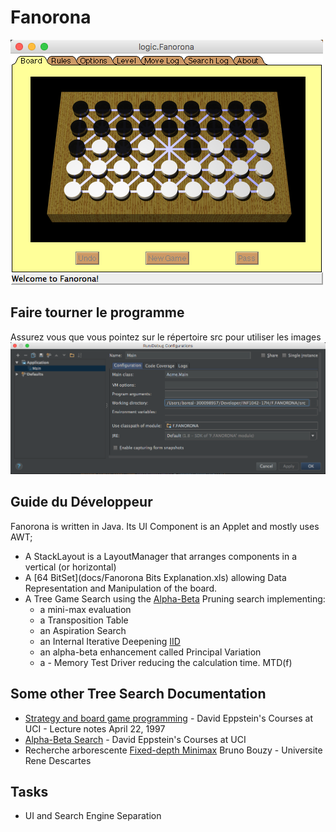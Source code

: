 # Fanorona

![alt tag](docs/Fanorona.png)

## Faire tourner le programme

Assurez vous que vous pointez sur le répertoire src pour utiliser les images
![alt tag](docs/Run-Acme.Main.png)

## Guide du Développeur

Fanorona is written in Java. Its UI Component is an Applet and mostly uses AWT;
- A StackLayout is a LayoutManager that arranges components in a vertical (or horizontal)  
- A [64 BitSet](docs/Fanorona Bits Explanation.xls) allowing Data Representation and Manipulation of the board. 
- A Tree Game Search using the [Alpha-Beta](https://chessprogramming.wikispaces.com/Alpha-Beta) Pruning search implementing: 
    * a mini-max evaluation
    * a Transposition Table
    * an Aspiration Search
    * an Internal Iterative Deepening [IID](https://chessprogramming.wikispaces.com/Internal+Iterative+Deepening)
    * an alpha-beta enhancement called Principal Variation
    * a - Memory Test Driver reducing the calculation time. MTD(f)    

## Some other Tree Search Documentation


* [Strategy and board game programming](http://www.ics.uci.edu/~eppstein/180a/w99.html)  - David Eppstein's Courses at UCI - Lecture notes April 22, 1997  
* [Alpha-Beta Search](http://www.ics.uci.edu/~eppstein/180a/970422.html)  - David Eppstein's Courses at UCI  
* Recherche arborescente [Fixed-depth Minimax](http://www.math-info.univ-paris5.fr/~bouzy/Doc/AA2/Minimax-AlfaBeta-Bouzy.pdf) Bruno Bouzy - Universite Rene Descartes 


## Tasks

- UI and Search Engine Separation



